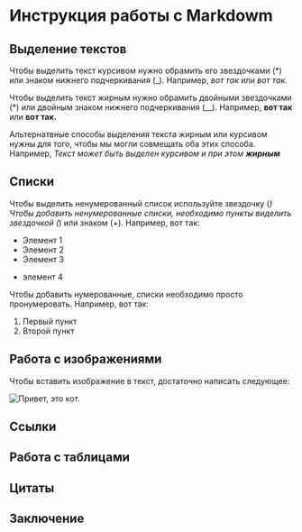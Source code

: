 #  Инструкция работы с Markdowm

## Выделение текстов

Чтобы выделить текст курсивом нужно обрамить его звездочками (*) или знаком нижнего подчеркивания (_). Например, *вот так* или _вот так._

Чтобы выделить текст жирным нужно обрамить двойными звездочками (*) или двойным знаком нижнего подчеркивания (__). Например, **вот так** или __вот так.__

Альтернатвные  способы выделения текста жирным или курсивом нужны для того, чтобы мы могли совмещать оба этих способа. Например, _Текст может быть выделен курсивом и при этом **жирным**_

## Списки
 Чтобы выделить ненумерованный список используйте звездочку (*)
Чтобы добавить ненумерованные списки, необходимо пункты виделить звездочкой (*) или знаком (+). Например, вот так:

* Элемент 1
* Элемент 2
* Элемент 3
+ элемент 4

Чтобы добавить нумерованные, списки необходимо просто пронумеровать. Например, вот так:

1. Первый пункт
2. Второй пункт

## Работа с изображениями

Чтобы вставить изображение в текст, достаточно написать следующее:

![Привет, это кот.](%D0%BA%D0%BE%D1%82.jpg)

## Ссылки

## Работа с таблицами

## Цитаты 

## Заключение
 